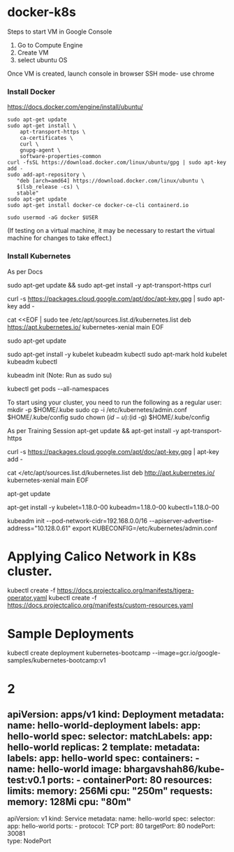 # docker-k8s

Steps to start VM in Google Console
1) Go to Compute Engine
2) Create VM
3) select ubuntu OS

Once VM is created, launch console in browser SSH mode- use chrome

### Install Docker
https://docs.docker.com/engine/install/ubuntu/

```
sudo apt-get update
sudo apt-get install \
    apt-transport-https \
    ca-certificates \
    curl \
    gnupg-agent \
    software-properties-common
curl -fsSL https://download.docker.com/linux/ubuntu/gpg | sudo apt-key add -
sudo add-apt-repository \
   "deb [arch=amd64] https://download.docker.com/linux/ubuntu \
   $(lsb_release -cs) \
   stable"
sudo apt-get update
sudo apt-get install docker-ce docker-ce-cli containerd.io
```

```
sudo usermod -aG docker $USER
```
(If testing on a virtual machine, it may be necessary to restart the virtual machine for changes to take effect.)


### Install Kubernetes
As per Docs

sudo apt-get update && sudo apt-get install -y apt-transport-https curl

curl -s https://packages.cloud.google.com/apt/doc/apt-key.gpg | sudo apt-key add -

cat <<EOF | sudo tee /etc/apt/sources.list.d/kubernetes.list
deb https://apt.kubernetes.io/ kubernetes-xenial main
EOF

sudo apt-get update

sudo apt-get install -y kubelet kubeadm kubectl
sudo apt-mark hold kubelet kubeadm kubectl

kubeadm init
(Note: Run as sudo su)

kubectl get pods --all-namespaces

To start using your cluster, you need to run the following as a regular user:
  mkdir -p $HOME/.kube
  sudo cp -i /etc/kubernetes/admin.conf $HOME/.kube/config
  sudo chown $(id -u):$(id -g) $HOME/.kube/config


As per Training Session
apt-get update && apt-get install -y apt-transport-https

curl -s https://packages.cloud.google.com/apt/doc/apt-key.gpg | apt-key add -

cat <<EOF >/etc/apt/sources.list.d/kubernetes.list
deb http://apt.kubernetes.io/ kubernetes-xenial main
EOF

apt-get update

apt-get install -y kubelet=1.18.0-00 kubeadm=1.18.0-00 kubectl=1.18.0-00

kubeadm init --pod-network-cidr=192.168.0.0/16 --apiserver-advertise-address="10.128.0.61" 
export KUBECONFIG=/etc/kubernetes/admin.conf

# Applying Calico Network in K8s cluster. 
kubectl create -f https://docs.projectcalico.org/manifests/tigera-operator.yaml
kubectl create -f https://docs.projectcalico.org/manifests/custom-resources.yaml


# Sample Deployments
kubectl create deployment kubernetes-bootcamp --image=gcr.io/google-samples/kubernetes-bootcamp:v1


# 2
apiVersion: apps/v1
kind: Deployment
metadata:
  name: hello-world-deployment
  labels:
    app: hello-world
spec:
  selector:
    matchLabels:
      app: hello-world
  replicas: 2
  template:
    metadata:
      labels:
        app: hello-world
    spec:
      containers:
      - name: hello-world
        image: bhargavshah86/kube-test:v0.1
        ports:
        - containerPort: 80
        resources:
          limits:
            memory: 256Mi
            cpu: "250m"
          requests:
            memory: 128Mi
            cpu: "80m"
---
apiVersion: v1
kind: Service
metadata:
  name: hello-world
spec:
  selector:
    app: hello-world
  ports:
    - protocol: TCP
      port: 80
      targetPort: 80
      nodePort: 30081   
  type: NodePort
  